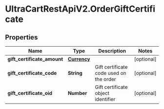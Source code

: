 # UltraCartRestApiV2.OrderGiftCertificate

## Properties
Name | Type | Description | Notes
------------ | ------------- | ------------- | -------------
**gift_certificate_amount** | [**Currency**](Currency.md) |  | [optional] 
**gift_certificate_code** | **String** | Gift certificate code used on the order | [optional] 
**gift_certificate_oid** | **Number** | Gift certificate object identifier | [optional] 



